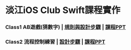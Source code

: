 # 淡江iOS Club Swift課程實作
### Class1 AB遊戲(猜數字) | [規則與設計步驟](./Class1%20Demo/) | [課程PPT](https://drive.google.com/file/d/1MyGO0Blag1hWkhjjVUYx59r73NrFuGfV/view?usp=sharing)
### Class2 流程控制練習 | [設計步驟](./Class2%20Demo/) | [課程PPT](https://drive.google.com/file/d/1vqiK0vab-z6bu3aj0TncNbZmFHe7Dpqt/view?usp=sharing)
